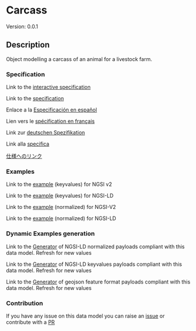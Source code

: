 # Carcass
Version: 0.0.1

## Description 

Object modelling a carcass of an animal for a livestock farm.
### Specification

Link to the [interactive specification](https://swagger.lab.fiware.org/?url=https://smart-data-models.github.io/dataModel.Agrifood/Carcass/swagger.yaml)

Link to the [specification](https://github.com/smart-data-models/dataModel.Agrifood/blob/master/Carcass/doc/spec.md)

Enlace a la [Especificación en español](https://github.com/smart-data-models/dataModel.Agrifood/blob/master/Carcass/doc/spec_ES.md)

Lien vers le [spécification en français](https://github.com/smart-data-models/dataModel.Agrifood/blob/master/Carcass/doc/spec_FR.md)

Link zur [deutschen Spezifikation](https://github.com/smart-data-models/dataModel.Agrifood/blob/master/Carcass/doc/spec_DE.md)

Link alla [specifica](https://github.com/smart-data-models/dataModel.Agrifood/blob/master/Carcass/doc/spec_IT.md)

[仕様へのリンク](https://github.com/smart-data-models/dataModel.Agrifood/blob/master/Carcass/doc/spec_JA.md)
### Examples

Link to the [example](https://smart-data-models.github.io/dataModel.Agrifood/Carcass/examples/example.json) (keyvalues) for NGSI v2

Link to the [example](https://smart-data-models.github.io/dataModel.Agrifood/Carcass/examples/example.jsonld) (keyvalues) for NGSI-LD

Link to the [example](https://smart-data-models.github.io/dataModel.Agrifood/Carcass/examples/example-normalized.json) (normalized) for NGSI-V2

Link to the [example](https://smart-data-models.github.io/dataModel.Agrifood/Carcass/examples/example-normalized.jsonld) (normalized) for NGSI-LD
### Dynamic Examples generation

Link to the [Generator](https://smartdatamodels.org/extra/ngsi-ld_generator.php?schemaUrl=https://raw.githubusercontent.com/smart-data-models/dataModel.Agrifood/master/Carcass/schema.json&email=info@smartdatamodels.org) of NGSI-LD normalized payloads compliant with this data model. Refresh for new values

Link to the [Generator](https://smartdatamodels.org/extra/ngsi-ld_generator_keyvalues.php?schemaUrl=https://raw.githubusercontent.com/smart-data-models/dataModel.Agrifood/master/Carcass/schema.json&email=info@smartdatamodels.org) of NGSI-LD keyvalues payloads compliant with this data model. Refresh for new values

Link to the [Generator](https://smartdatamodels.org/extra/geojson_features_generator.php?schemaUrl=https://raw.githubusercontent.com/smart-data-models/dataModel.Agrifood/master/Carcass/schema.json&email=info@smartdatamodels.org) of geojson feature format payloads compliant with this data model. Refresh for new values
### Contribution

 If you have any issue on this data model you can raise an [issue](https://github.com/smart-data-models/dataModel.Agrifood/issues)  or contribute with a [PR](https://github.com/smart-data-models/dataModel.Agrifood/pulls)